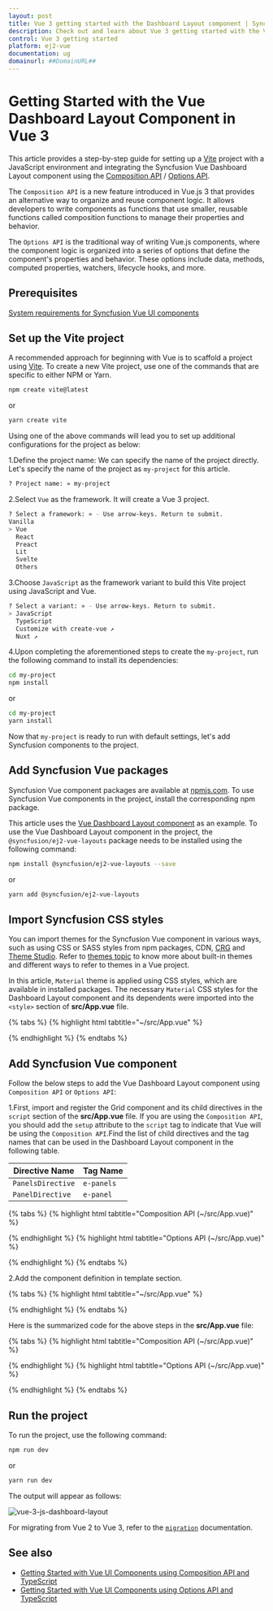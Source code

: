 ```yaml
---
layout: post
title: Vue 3 getting started with the Dashboard Layout component | Syncfusion
description: Check out and learn about Vue 3 getting started with the Vue Dashboard Layout component of Syncfusion Essential JS 2 and more details.
control: Vue 3 getting started
platform: ej2-vue
documentation: ug
domainurl: ##DomainURL##
---
```


# Getting Started with the Vue Dashboard Layout Component in Vue 3

This article provides a step-by-step guide for setting up a [Vite](https://vitejs.dev/) project with a JavaScript environment and integrating the Syncfusion Vue Dashboard Layout component using the [Composition API](https://vuejs.org/guide/introduction.html#composition-api) / [Options API](https://vuejs.org/guide/introduction.html#options-api).

The `Composition API` is a new feature introduced in Vue.js 3 that provides an alternative way to organize and reuse component logic. It allows developers to write components as functions that use smaller, reusable functions called composition functions to manage their properties and behavior.

The `Options API` is the traditional way of writing Vue.js components, where the component logic is organized into a series of options that define the component's properties and behavior. These options include data, methods, computed properties, watchers, lifecycle hooks, and more.

## Prerequisites

[System requirements for Syncfusion Vue UI components](https://ej2.syncfusion.com/vue/documentation/system-requirements/)

## Set up the Vite project

A recommended approach for beginning with Vue is to scaffold a project using [Vite](https://vitejs.dev/). To create a new Vite project, use one of the commands that are specific to either NPM or Yarn.

```bash
npm create vite@latest
```

or

```bash
yarn create vite
```

Using one of the above commands will lead you to set up additional configurations for the project as below:

1.Define the project name: We can specify the name of the project directly. Let's specify the name of the project as `my-project` for this article.

```bash
? Project name: » my-project
```

2.Select `Vue` as the framework. It will create a Vue 3 project.

```bash
? Select a framework: » - Use arrow-keys. Return to submit.
Vanilla
> Vue
  React
  Preact
  Lit
  Svelte
  Others
```

3.Choose `JavaScript` as the framework variant to build this Vite project using JavaScript and Vue.

```bash
? Select a variant: » - Use arrow-keys. Return to submit.
> JavaScript
  TypeScript
  Customize with create-vue ↗
  Nuxt ↗
```

4.Upon completing the aforementioned steps to create the `my-project`, run the following command to install its dependencies:

```bash
cd my-project
npm install
```

or

```bash
cd my-project
yarn install
```

Now that `my-project` is ready to run with default settings, let's add Syncfusion components to the project.

## Add Syncfusion Vue packages

Syncfusion Vue component packages are available at [npmjs.com](https://www.npmjs.com/search?q=ej2-vue). To use Syncfusion Vue components in the project, install the corresponding npm package.

This article uses the [Vue Dashboard Layout component](https://www.syncfusion.com/vue-components/vue-dashboard-layout) as an example. To use the Vue Dashboard Layout component in the project, the `@syncfusion/ej2-vue-layouts` package needs to be installed using the following command:

```bash
npm install @syncfusion/ej2-vue-layouts --save
```

or

```bash
yarn add @syncfusion/ej2-vue-layouts
```

## Import Syncfusion CSS styles

You can import themes for the Syncfusion Vue component in various ways, such as using CSS or SASS styles from npm packages, CDN, [CRG](https://ej2.syncfusion.com/javascript/documentation/common/custom-resource-generator/) and [Theme Studio](https://ej2.syncfusion.com/vue/documentation/appearance/theme-studio/). Refer to [themes topic](https://ej2.syncfusion.com/vue/documentation/appearance/theme/) to know more about built-in themes and different ways to refer to themes in a Vue project.

In this article, `Material` theme is applied using CSS styles, which are available in installed packages. The necessary `Material` CSS styles for the Dashboard Layout component and its dependents were imported into the `<style>` section of **src/App.vue** file.

{% tabs %}
{% highlight html tabtitle="~/src/App.vue" %}

<style>
  @import "../node_modules/@syncfusion/ej2-base/styles/material.css";
  @import "../node_modules/@syncfusion/ej2-vue-layouts/styles/material.css";
</style>

{% endhighlight %}
{% endtabs %}

## Add Syncfusion Vue component

Follow the below steps to add the Vue Dashboard Layout component using `Composition API` or `Options API`:

1.First, import and register the Grid component and its child directives in the `script` section of the **src/App.vue** file. If you are using the `Composition API`, you should add the `setup` attribute to the `script` tag to indicate that Vue will be using the `Composition API`.Find the list of child directives and the tag names that can be used in the Dashboard Layout component in the following table.

  | Directive Name   | Tag Name    |
  |------------------|-------------|
  | `PanelsDirective` | `e-panels` |
  | `PanelDirective`  | `e-panel`  |

{% tabs %}
{% highlight html tabtitle="Composition API (~/src/App.vue)" %}

<script setup>
  import { DashboardLayoutComponent as EjsDashboardlayout, PanelDirective as EPanel, PanelsDirective as EPanels } from "@syncfusion/ej2-vue-layouts";
</script>

{% endhighlight %}
{% highlight html tabtitle="Options API (~/src/App.vue)" %}

<script>
import { DashboardLayoutComponent, PanelDirective, PanelsDirective } from "@syncfusion/ej2-vue-layouts";
//Component registration
export default {
  name: "App",
  components: {
    "ejs-dashboardlayout": DashboardLayoutComponent,
    "e-panels":PanelsDirective,
    "e-panel":PanelDirective,
  }
}
</script>

{% endhighlight %}
{% endtabs %}

2.Add the component definition in template section.

{% tabs %}
{% highlight html tabtitle="~/src/App.vue" %}

<template>
  <ejs-dashboardlayout id="defaultLayout" :columns="6" :cellSpacing='cellSpacing' :cellAspectRaito='aspectRatio'>
    <e-panels>
      <e-panel :row="0" :col="0" :sizeX="1" :sizeY="1" content="<div class='panel-content'>0</div>"></e-panel>
      <e-panel :row="0" :col="1" :sizeX="3" :sizeY="2" content="<div class='panel-content'>1</div>"></e-panel>
      <e-panel :row="0" :col="4" :sizeX="1" :sizeY="3" content="<div class='panel-content'>2</div>"></e-panel>
      <e-panel :row="1" :col="0" :sizeX="1" :sizeY="1" content="<div class='panel-content'>3</div>"></e-panel>
      <e-panel :row="2" :col="0" :sizeX="2" :sizeY="1" content="<div class='panel-content'>4</div>"></e-panel>
      <e-panel :row="2" :col="2" :sizeX="1" :sizeY="1" content="<div class='panel-content'>5</div>"></e-panel>
      <e-panel :row="2" :col="3" :sizeX="1" :sizeY="1" content="<div class='panel-content'>6</div>"></e-panel>  
    </e-panels>
  </ejs-dashboardlayout>
</template>

{% endhighlight %}
{% endtabs %}

Here is the summarized code for the above steps in the **src/App.vue** file:

{% tabs %}
{% highlight html tabtitle="Composition API (~/src/App.vue)" %}

<template>
<div id='element'>
  <ejs-dashboardlayout id="defaultLayout" :columns="6" :cellSpacing='cellSpacing' :cellAspectRaito='aspectRatio'>
    <e-panels>
      <e-panel :row="0" :col="0" :sizeX="1" :sizeY="1" content="<div class='panel-content'>0</div>"></e-panel>
      <e-panel :row="0" :col="1" :sizeX="3" :sizeY="2" content="<div class='panel-content'>1</div>"></e-panel>
      <e-panel :row="0" :col="4" :sizeX="1" :sizeY="3" content="<div class='panel-content'>2</div>"></e-panel>
      <e-panel :row="1" :col="0" :sizeX="1" :sizeY="1" content="<div class='panel-content'>3</div>"></e-panel>
      <e-panel :row="2" :col="0" :sizeX="2" :sizeY="1" content="<div class='panel-content'>4</div>"></e-panel>
      <e-panel :row="2" :col="2" :sizeX="1" :sizeY="1" content="<div class='panel-content'>5</div>"></e-panel>
      <e-panel :row="2" :col="3" :sizeX="1" :sizeY="1" content="<div class='panel-content'>6</div>"></e-panel>  
    </e-panels>
  </ejs-dashboardlayout>
  </div>
</template>

<script setup>
  import { DashboardLayoutComponent as EjsDashboardlayout, PanelDirective as EPanel, PanelsDirective as EPanels } from "@syncfusion/ej2-vue-layouts";

  const cellSpacing = [10,10];
  const aspectRatio = 100/85;
  
</script>

<style>
  @import "../node_modules/@syncfusion/ej2-base/styles/material.css";
  @import "../node_modules/@syncfusion/ej2-vue-layouts/styles/material.css";
   /* DashboardLayout element styles  */
  #defaultLayout .e-panel .e-panel-container {
    vertical-align: middle;
    font-weight: 600;
    font-size: 20px;
    text-align: center;
  }
  .panel-content {
    line-height: 80px;
  }
  #defaultLayout .e-panel {
    transition:none !important;
  }
  #element {
    display: block;
    width: 300px;
    margin: 130px auto;
    border-radius: 3px;
    justify-content: center;
}
</style>

{% endhighlight %}
{% highlight html tabtitle="Options API (~/src/App.vue)" %}

<template>
<div id='element'>
  <ejs-dashboardlayout id="defaultLayout" :columns="6" :cellSpacing='cellSpacing' :cellAspectRaito='aspectRatio'>
    <e-panels>
      <e-panel :row="0" :col="0" :sizeX="1" :sizeY="1" content="<div class='panel-content'>0</div>"></e-panel>
      <e-panel :row="0" :col="1" :sizeX="3" :sizeY="2" content="<div class='panel-content'>1</div>"></e-panel>
      <e-panel :row="0" :col="4" :sizeX="1" :sizeY="3" content="<div class='panel-content'>2</div>"></e-panel>
      <e-panel :row="1" :col="0" :sizeX="1" :sizeY="1" content="<div class='panel-content'>3</div>"></e-panel>
      <e-panel :row="2" :col="0" :sizeX="2" :sizeY="1" content="<div class='panel-content'>4</div>"></e-panel>
      <e-panel :row="2" :col="2" :sizeX="1" :sizeY="1" content="<div class='panel-content'>5</div>"></e-panel>
      <e-panel :row="2" :col="3" :sizeX="1" :sizeY="1" content="<div class='panel-content'>6</div>"></e-panel>  
    </e-panels>
  </ejs-dashboardlayout>
  </div>
</template>

<script>
import { DashboardLayoutComponent, PanelDirective, PanelsDirective } from "@syncfusion/ej2-vue-layouts";
//Component registration
export default {
  name: "App",
  components: {
    "ejs-dashboardlayout": DashboardLayoutComponent,
    "e-panels":PanelsDirective,
    "e-panel":PanelDirective,
  },
  data() {
    return {
      cellSpacing: [10,10],
      aspectRatio: 100/85
    };
  }
}
</script>

<style>
  @import "../node_modules/@syncfusion/ej2-base/styles/material.css";
  @import "../node_modules/@syncfusion/ej2-vue-layouts/styles/material.css";
   /* DashboardLayout element styles  */
  #defaultLayout .e-panel .e-panel-container {
    vertical-align: middle;
    font-weight: 600;
    font-size: 20px;
    text-align: center;
  }
  .panel-content {
    line-height: 80px;
  }
  #defaultLayout .e-panel {
    transition:none !important;
  }
  #element {
    display: block;
    width: 300px;
    margin: 130px auto;
    border-radius: 3px;
    justify-content: center;
}
</style>


{% endhighlight %}
{% endtabs %}

## Run the project

To run the project, use the following command:

```bash
npm run dev
```

or

```bash
yarn run dev
```

The output will appear as follows:

![vue-3-js-dashboard-layout](./images/vue3-dashboard-demo.PNG)

For migrating from Vue 2 to Vue 3, refer to the [`migration`](https://ej2.syncfusion.com/vue/documentation/getting-started/vue3-tutorial/#migration-from-vue-2-to-vue-3) documentation.

## See also

* [Getting Started with Vue UI Components using Composition API and TypeScript](https://ej2.syncfusion.com/vue/documentation/getting-started/vue-3-ts-composition)
* [Getting Started with Vue UI Components using Options API and TypeScript](https://ej2.syncfusion.com/vue/documentation/getting-started/vue-3-ts-options)